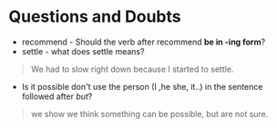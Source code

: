 # Questions and Doubts


* recommend - Should the verb after recommend **be in -ing form**?
* settle - what does settle means?
> We had to slow right down because I started to settle.
* Is it possible don't use the person (I ,he she, it..) in the sentence followed after *but*?
> we show we think something can be possible, but are not sure.
